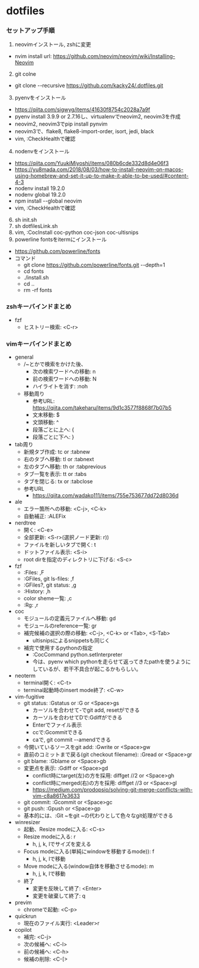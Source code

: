 # dotfiles
### セットアップ手順
1. neovimインストール, zshに変更
- nvim install url: https://github.com/neovim/neovim/wiki/Installing-Neovim
2. git colne
- git clone --recursive https://github.com/kacky24/.dotfiles.git
3. pyenvをインストール
- https://qiita.com/sigwyg/items/41630f8754c2028a7a9f
- pyenv install 3.9.9 or 2.7.16し、virtualenvでneovim2, neovim3を作成
- neovim2, neovim3でpip install pynvim
- neovim3で、flake8, flake8-import-order, isort, jedi, black
- vim, :CheckHealthで確認
4. nodenvをインストール
- https://qiita.com/YuukiMiyoshi/items/080b6cde332d8d4e06f3
- https://yu8mada.com/2018/08/03/how-to-install-neovim-on-macos-using-homebrew-and-set-it-up-to-make-it-able-to-be-used/#content-4-3
- nodenv install 19.2.0
- nodenv global 19.2.0
- npm install --global neovim
- vim, :CheckHealthで確認
6. sh init.sh
7. sh dotfilesLink.sh
8. vim, :CocInstall coc-python coc-json coc-ultisnips
9. powerline fontsをitermにインストール
- https://github.com/powerline/fonts
- コマンド
  - git clone https://github.com/powerline/fonts.git --depth=1
  - cd fonts
  - ./install.sh
  - cd ..
  - rm -rf fonts

### zshキーバインドまとめ
- fzf
  - ヒストリー検索: \<C-r>

### vimキーバインドまとめ
- general
  - /~とかで検索をかけた後、
    - 次の検索ワードへの移動: n
    - 前の検索ワードへの移動: N
    - ハイライトを消す: :noh
  - 移動周り
    - 参考URL: https://qiita.com/takeharu/items/9d1c3577f8868f7b07b5
    - 文末移動: $
    - 文頭移動: ^
    - 段落ごとに上へ: {
    - 段落ごとに下へ: }
- tab周り
  - 新規タブ作成: tc or :tabnew
  - 右のタブへ移動: tl or :tabnext
  - 左のタブへ移動: th or :tabprevious
  - タブ一覧を表示: tt or :tabs
  - タブを閉じる: tx or :tabclose
  - 参考URL
    - https://qiita.com/wadako111/items/755e753677dd72d8036d
- ale
  - エラー箇所への移動: \<C-j>, \<C-k>
  - 自動補正: :ALEFix
- nerdtree
  - 開く: \<C-e>
  - 全部更新: \<S-r>(選択ノード更新: r))
  - ファイルを新しいタブで開く: t
  - ドットファイル表示: \<S-i>
  - root dirを指定のディレクトリに下げる: \<S-c>
- fzf
  - :Files: ,F
  - :GFiles, git ls-files: ,f
  - :GFiles?, git status: ,g
  - :History: ,h
  - color sheme一覧: ,c
  - :Rg: ,r
- coc
  - モジュールの定義元ファイルへ移動: gd
  - モジュールのreference一覧: gr
  - 補完候補の選択の際の移動: \<C-j>, \<C-k> or \<Tab>, \<S-Tab>
    - ultisnipsによるsnippetsも同じく
  - 補完で使用するpythonの指定
    - :CocCommand python.setInterpreter
    - 今は、pyenv which pythonを走らせて返ってきたpathを使うようにしているが、若干不具合が起こるかもらしい。
- neoterm
  - terminal開く: \<C-t>
  - terminal起動時のinsert mode終了: \<C-w>
- vim-fugitive
  - git status: :Gstatus or :G or \<Space>gs
    - カーソルを合わせて-でgit add, resetができる
    - カーソルを合わせてDで:Gdiffができる
    - Enterでファイル表示
    - ccで:Gcommitできる
    - caで, git commit --amendできる
  - 今開いているソースをgit add: :Gwrite or \<Space>gw
  - 直前のコミットまで戻る(git checkout filename): :Gread or \<Space>gr
  - git blame: :Gblame or \<Space>gb
  - 変更点を表示: :Gdiff or \<Space>gd
    - conflict時にtarget(左)の方を採用: diffget //2 or \<Space>gh
    - conflict時にmerged(右)の方を採用: diffget //3 or \<Space>gl
    - https://medium.com/prodopsio/solving-git-merge-conflicts-with-vim-c8a8617e3633
  - git commit: :Gcommit or \<Space>gc
  - git push: :Gpush or \<Space>gp
  - 基本的には、:Git ~をgit ~の代わりとして色々なgit処理ができる
- winresizer
  - 起動、Resize modeに入る: \<C-s>
  - Resize modeに入る: r
    - h, j, k, lでサイズを変える
  - Focus modeに入る(単純にwindowを移動するmode)): f
    - h, j, k, lで移動
  - Move modeに入る(window自体を移動させるmode): m
    - h, j, k, lで移動
  - 終了
    - 変更を反映して終了: \<Enter>
    - 変更を破棄して終了: q
- previm
  - chromeで起動: \<C-p>
- quickrun
  - 現在のファイル実行: \<Leader>r
- copilot
  - 補完: \<C-j>
  - 次の候補へ: \<C-l>
  - 前の候補へ: \<C-h>
  - 候補の削除: \<C-[>
